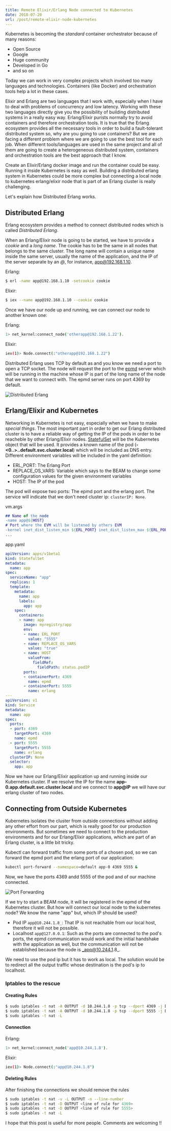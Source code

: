 ```yaml
---
title: Remote Elixir/Erlang Node connected to Kubernetes
date: 2018-07-20
url: /post/remote-elixir-node-kubernetes
---
```


Kubernetes is becoming the _standard_ container orchestrator because of many reasons:

* Open Source
* Google
* Huge community
* Developed in Go
* and so on

Today we can work in very complex projects which involved too many languages and technologies. Containers (like Docker) and orchestration tools help a lot in these cases.

Elixir and Erlang are two languages that I work with, especially when I have to deal with problems of concurrency and low latency. Working with these two languages directly give you the possibility of building distributed systems in a really easy way. Erlang/Elixir purists normally try to avoid containers and therefore orchestration tools. It is true that the Erlang ecosystem provides all the necessary tools in order to build a fault-tolerant distributed system so, why are you going to use containers? But we are facing a different problem where we are going to use the best tool for each job. When different tools/languages are used in the same project and all of them are going to create a heterogeneous distributed system, containers and orchestration tools are the best approach that I know.

Create an Elixir/Erlang docker image and run the container could be easy. Running it inside Kubernetes is easy as well. Building a distributed erlang system in Kubernetes could be more complex but connecting a local node to kubernetes erlang/elixir node that is part of an Erlang cluster is really challenging.

Let's explain how Distributed Erlang works.

## Distributed Erlang

Erlang ecosystem provides a method to connect distributed nodes which is called _Distributed Erlang_.

When an Erlang/Elixir node is going to be started, we have to provide a _cookie_ and a _long name_. The cookie has to be the same in all nodes that belongs to the same cluster. The long name will contain a unique name inside the same server, usually the name of the application, and the IP of the server separate by an _@_, for instance, app@192.168.1.10.

Erlang:
```bash
$ erl -name app@192.168.1.10 -setcookie cookie
```

Elixir:
```bash
$ iex --name app@192.168.1.10 --cookie cookie
```

Once we have our node up and running, we can connect our node to another known one:

Erlang:
```bash
1> net_kernel:connect_node('otherapp@192.168.1.22').
```

Elixir:
```bash
iex(1)> Node.connect(:"otherapp@192.168.1.22")
```

Distributed Erlang uses TCP by default as and you know we need a port to open a TCP socket. The node will request the port to the [epmd](http://erlang.org/doc/man/epmd.html) server which will be running in the machine whose IP is part of the long name of the node that we want to connect with. The epmd server runs on port 4369 by default.

![Distributed Erlang](/img/distributed_erlang.png)

## Erlang/Elixir and Kubernetes

Networking in Kubernetes is not easy, especially when we have to make _special things_. The most important part in order to get our Erlang distributed cluster is to have a reliable way of getting the IP of the pods in order to be reacheble by other Erlang/Elixir nodes. [StatefulSet](https://kubernetes.io/docs/concepts/workloads/controllers/statefulset/) will be the Kubernetes object that will be used. It provides a known name of the pod (__<name of the app>-<0..>.<selector>.default.svc.cluster.local__) which will be included as DNS entry.
Different environment variables will be included in the yaml definition:

* ERL_PORT: The Erlang Port
* REPLACE_OS_VARS: Variable which says to the BEAM to change some configuration values for the given environment variables
* HOST: The IP of the pod

The pod will expose two ports: The epmd port and the erlang port. The service will indicate that we don't need cluster ip: `clusterIP: None`.

vm.args

```erlang
## Name of the node
-name app@${HOST}
# Port where the EVM will be listened by others EVM
-kernel inet_dist_listen_min ${ERL_PORT} inet_dist_listen_max ${ERL_PORT}
...
```

app.yaml
```yaml
apiVersion: apps/v1beta1
kind: StatefulSet
metadata:
  name: app
spec:
  serviceName: "app"
  replicas: 1
  template:
    metadata:
      name: app
      labels:
        app: app
    spec:
      containers:
      - name: app
        image: myregistry/app
        env:
        - name: ERL_PORT
          value: "5555"
        - name: REPLACE_OS_VARS
          value: "true"
        - name: HOST
          valueFrom:
            fieldRef:
              fieldPath: status.podIP
        ports:
        - containerPort: 4369
          name: epmd
        - containerPort: 5555
          name: erlang
---
apiVersion: v1
kind: Service
metadata:
  name: app
spec:
  ports:
  - port: 4369
    targetPort: 4369
    name: epmd
  - port: 5555
    targetPort: 5555
    name: erlang  
  clusterIP: None  
  selector:
    app: app
```

Now we have our Erlang/Elixir application up and running inside our Kubernetes cluster. If we resolve the IP for the name __app-0.app.default.svc.cluster.local__ and we connect to __app@IP__ we will have our erlang cluster of two nodes.

## Connecting from Outside Kubernetes

Kubernetes isolates the cluster from outside connections without adding any other effort from our part, which is really good for our production environments. But sometimes we need to connect to the production environments and for our Erlang/Elixir applications, which are part of an Erlang cluster, is a little bit tricky.

Kubectl can forward traffic from some ports of a chosen pod, so we can forward the epmd port and the erlang port of our application:

```bash
kubectl port-forward --namespace=default app-0 4369 5555 &
```

Now, we have the ports 4369 andd 5555 of the pod and of our machine connected.

![Port Forwarding](/img/port_forwarding.png)

If we try to start a BEAM node, it will be registered in the epmd of the Kubernetes cluster. But how will connect our local node to the kubernetes node? We know the name "app" but, which IP should be used?

* Pod IP `app@10.244.1.8_`: That IP is not reachable from our local host, therefore it will not be possible.
* Localhost `app@127.0.0.1`: Such as the ports are connected to the pod's ports, the epmd communication would work and the initial handshake with the application as well, but the communication will not be established because the node is _app@10.244.1.8_.

We need to use the pod ip but it has to work as local. The solution would be to redirect all the output traffic whose destination is the pod's ip to localhost.

### Iptables to the rescue

#### Creating Rules
```bash
$ sudo iptables -t nat -A OUTPUT -d 10.244.1.8 -p tcp --dport 4369 -j DNAT --to-destination 127.0.0.1:4369
$ sudo iptables -t nat -A OUTPUT -d 10.244.1.8 -p tcp --dport 5555 -j DNAT --to-destination 127.0.0.1:5555
$ sudo iptables -t nat -L
```

#### Connection

Erlang:
```bash
1> net_kernel:connect_node('app@10.244.1.8').
```

Elixir:
```bash
iex(1)> Node.connect(:"app@10.244.1.8")
```

#### Deleting Rules

After finishing the connections we should remove the rules

```bash
$ sudo iptables -t nat -v -L OUTPUT -n --line-number
$ sudo iptables -t nat -D OUTPUT <line of rule for 4369>
$ sudo iptables -t nat -D OUTPUT <line of rule for 5555>
$ sudo iptables -t nat -L
```

I hope that this post is useful for more people. Comments are welcoming !!